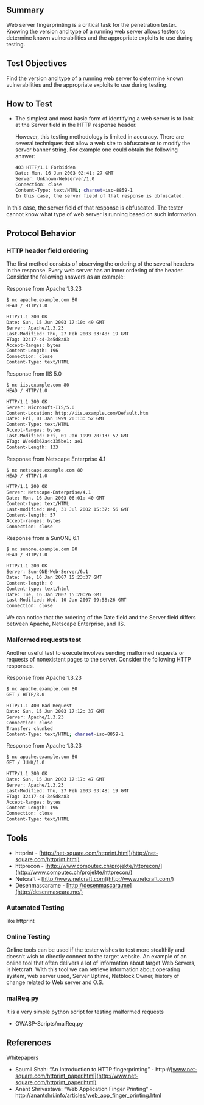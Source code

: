 ## Summary

Web server fingerprinting is a critical task for the penetration tester. Knowing the version and type of a running web server allows testers to determine known vulnerabilities and the appropriate exploits to use during testing.

## Test Objectives

Find the version and type of a running web server to determine known vulnerabilities and the appropriate exploits to use during testing.

## How to Test

- The simplest and most basic form of identifying a web server is to look at the Server field in the HTTP response header.
    
    However, this testing methodology is limited in accuracy. There are several techniques that allow a web site to obfuscate or to modify the server banner string. For example one could obtain the following answer:
    
    ```bash
    403 HTTP/1.1 Forbidden
    Date: Mon, 16 Jun 2003 02:41: 27 GMT
    Server: Unknown-Webserver/1.0
    Connection: close
    Content-Type: text/HTML; charset=iso-8859-1
    In this case, the server field of that response is obfuscated.
    ```
    

In this case, the server field of that response is obfuscated. The tester cannot know what type of web server is running based on such information.

## Protocol Behavior

### **HTTP header field ordering**

The first method consists of observing the ordering of the several headers in the response. Every web server has an inner ordering of the header. Consider the following answers as an example:

Response from Apache 1.3.23

```bash
$ nc apache.example.com 80
HEAD / HTTP/1.0

HTTP/1.1 200 OK
Date: Sun, 15 Jun 2003 17:10: 49 GMT
Server: Apache/1.3.23
Last-Modified: Thu, 27 Feb 2003 03:48: 19 GMT
ETag: 32417-c4-3e5d8a83
Accept-Ranges: bytes
Content-Length: 196
Connection: close
Content-Type: text/HTML
```

Response from IIS 5.0

```bash
$ nc iis.example.com 80
HEAD / HTTP/1.0

HTTP/1.1 200 OK
Server: Microsoft-IIS/5.0
Content-Location: http://iis.example.com/Default.htm
Date: Fri, 01 Jan 1999 20:13: 52 GMT
Content-Type: text/HTML
Accept-Ranges: bytes
Last-Modified: Fri, 01 Jan 1999 20:13: 52 GMT
ETag: W/e0d362a4c335be1: ae1
Content-Length: 133
```

Response from Netscape Enterprise 4.1

```bash
$ nc netscape.example.com 80
HEAD / HTTP/1.0

HTTP/1.1 200 OK
Server: Netscape-Enterprise/4.1
Date: Mon, 16 Jun 2003 06:01: 40 GMT
Content-type: text/HTML
Last-modified: Wed, 31 Jul 2002 15:37: 56 GMT
Content-length: 57
Accept-ranges: bytes
Connection: close
```

Response from a SunONE 6.1

```bash
$ nc sunone.example.com 80
HEAD / HTTP/1.0

HTTP/1.1 200 OK
Server: Sun-ONE-Web-Server/6.1
Date: Tue, 16 Jan 2007 15:23:37 GMT
Content-length: 0
Content-type: text/html
Date: Tue, 16 Jan 2007 15:20:26 GMT
Last-Modified: Wed, 10 Jan 2007 09:58:26 GMT
Connection: close
```

We can notice that the ordering of the Date field and the Server field differs between Apache, Netscape Enterprise, and IIS.

### **Malformed requests test**

Another useful test to execute involves sending malformed requests or requests of nonexistent pages to the server. Consider the following HTTP responses.

Response from Apache 1.3.23

```bash
$ nc apache.example.com 80
GET / HTTP/3.0

HTTP/1.1 400 Bad Request
Date: Sun, 15 Jun 2003 17:12: 37 GMT
Server: Apache/1.3.23
Connection: close
Transfer: chunked
Content-Type: text/HTML; charset=iso-8859-1
```

Response from Apache 1.3.23

```bash
$ nc apache.example.com 80
GET / JUNK/1.0

HTTP/1.1 200 OK
Date: Sun, 15 Jun 2003 17:17: 47 GMT
Server: Apache/1.3.23
Last-Modified: Thu, 27 Feb 2003 03:48: 19 GMT
ETag: 32417-c4-3e5d8a83
Accept-Ranges: bytes
Content-Length: 196
Connection: close
Content-Type: text/HTML
```

## Tools

- httprint - [http://net-square.com/httprint.html](http://net-square.com/httprint.html)
- httprecon - [http://www.computec.ch/projekte/httprecon/](http://www.computec.ch/projekte/httprecon/)
- Netcraft - [http://www.netcraft.com](http://www.netcraft.com/)
- Desenmascarame - [http://desenmascara.me](http://desenmascara.me/)

### Automated Testing

like httprint

### Online Testing

Online tools can be used if the tester wishes to test more stealthily and doesn’t wish to directly connect to the target website. An example of an online tool that often delivers a lot of information about target Web Servers, is Netcraft. With this tool we can retrieve information
about operating system, web server used, Server Uptime, Netblock Owner, history of change related to Web server and O.S.

### malReq.py
it is a very simple python script for testing malformed requests 
- OWASP-Scripts/malReq.py

## References

Whitepapers

- Saumil Shah: “An Introduction to HTTP fingerprinting” - http://[www.net-square.com/httprint_paper.html](http://www.net-square.com/httprint_paper.html)
- Anant Shrivastava: “Web Application Finger Printing” - http://[anantshri.info/articles/web_app_finger_printing.html](http://anantshri.info/articles/web_app_finger_printing.html)
